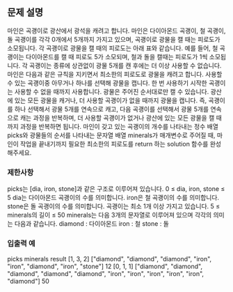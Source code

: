 ## 문제 설명
마인은 곡괭이로 광산에서 광석을 캐려고 합니다. 마인은 다이아몬드 곡괭이, 철 곡괭이, 돌 곡괭이를 각각 0개에서 5개까지 가지고 있으며, 곡괭이로 광물을 캘 때는 피로도가 소모됩니다. 각 곡괭이로 광물을 캘 때의 피로도는 아래 표와 같습니다.
예를 들어, 철 곡괭이는 다이아몬드를 캘 때 피로도 5가 소모되며, 철과 돌을 캘때는 피로도가 1씩 소모됩니다. 각 곡괭이는 종류에 상관없이 광물 5개를 캔 후에는 더 이상 사용할 수 없습니다.
마인은 다음과 같은 규칙을 지키면서 최소한의 피로도로 광물을 캐려고 합니다.
사용할 수 있는 곡괭이중 아무거나 하나를 선택해 광물을 캡니다.
한 번 사용하기 시작한 곡괭이는 사용할 수 없을 때까지 사용합니다.
광물은 주어진 순서대로만 캘 수 있습니다.
광산에 있는 모든 광물을 캐거나, 더 사용할 곡괭이가 없을 때까지 광물을 캡니다.
즉, 곡괭이를 하나 선택해서 광물 5개를 연속으로 캐고, 다음 곡괭이를 선택해서 광물 5개를 연속으로 캐는 과정을 반복하며, 더 사용할 곡괭이가 없거나 광산에 있는 모든 광물을 캘 때까지 과정을 반복하면 됩니다.
마인이 갖고 있는 곡괭이의 개수를 나타내는 정수 배열 picks와 광물들의 순서를 나타내는 문자열 배열 minerals가 매개변수로 주어질 때, 마인이 작업을 끝내기까지 필요한 최소한의 피로도를 return 하는 solution 함수를 완성해주세요.
### 제한사항
picks는 [dia, iron, stone]과 같은 구조로 이루어져 있습니다.
0 ≤ dia, iron, stone ≤ 5
dia는 다이아몬드 곡괭이의 수를 의미합니다.
iron은 철 곡괭이의 수를 의미합니다.
stone은 돌 곡괭이의 수를 의미합니다.
곡괭이는 최소 1개 이상 가지고 있습니다.
5 ≤ minerals의 길이 ≤ 50
minerals는 다음 3개의 문자열로 이루어져 있으며 각각의 의미는 다음과 같습니다.
diamond : 다이아몬드
iron : 철
stone : 돌
### 입출력 예
picks	minerals	result
[1, 3, 2]	["diamond", "diamond", "diamond", "iron", "iron", "diamond", "iron", "stone"]	12
[0, 1, 1]	["diamond", "diamond", "diamond", "diamond", "diamond", "iron", "iron", "iron", "iron", "iron", "diamond"]	50
